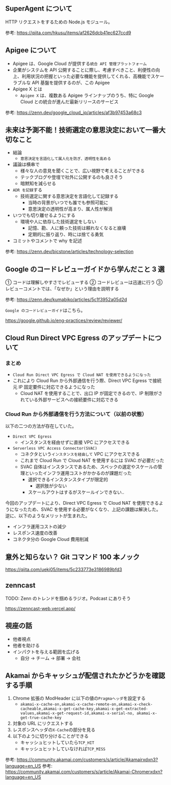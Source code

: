 ## SuperAgent について

HTTP リクエストをするための Node.js モジュール。

参考: https://qiita.com/hkusu/items/af2626dcb41ec627ccd9

## Apigee について

- Apigee は、Google Cloud が提供する`統合 API 管理プラットフォーム`
- 企業がシステムを API 公開することに際し、考慮すべきこと、利便性の向上、利用状況の把握といった必要な機能を提供してくれる、高機能でスケーラブルな API 基盤を提供するのが、この Apigee
- Apigee X とは
  - `Apigee X` は、複数ある Apigee ラインナップのうち、特に Google Cloud との統合が進んだ最新リリースのサービス

参考: https://zenn.dev/google_cloud_jp/articles/af3b97453a68c3

## 未来は予測不能！技術選定の意思決定において一番大切なこと

- 結論
  - `意思決定を言語化して属人化を防ぎ、透明性を高める`
- 議論は横串で
  - 様々な人の意見を聞くことで、広い視野で考えることができる
  - テックブログや登壇で社外に公開するのも良さそう
  - 暗黙知を減らせる
- `ADR を記録`する
  - 技術選定に関する意思決定を言語化して記録する
    - 当時の背景がいつでも誰でも参照可能に
    - 意思決定の透明性が高まり、属人性が解消
- いつでも切り離せるようにする
  - 環境や人に依存した技術選定をしない
    - 記憶、勘、人に頼った技術は頼れなくなると崩壊
    - 定期的に振り返り、時には捨てる勇気
- コミットやコメントで why を記述

参考: https://zenn.dev/bicstone/articles/technology-selection

## Google のコードレビューガイドから学んだこと 3 選

① コードは理解しやすさでレビューする
② コードレビューは迅速に行う
③ レビューコメントでは、「なぜか」という理由を説明する

参考: https://zenn.dev/kumabiko/articles/5c1f3952a05d2d

`Google のコードレビューガイド`はこちら。

https://google.github.io/eng-practices/review/reviewer/

## Cloud Run Direct VPC Egress のアップデートについて

### まとめ

- `Cloud Run Direct VPC Egress で Cloud NAT を使用できるようになった`
- これにより Cloud Run から外部通信を行う際、Direct VPC Egress で接続元 IP 固定要件に対応できるようになった
  - Cloud NAT を使用することで、出口 IP が固定できるので、IP 制限がされている外部サービスへの接続要件に対応できる

### Cloud Run から外部通信を行う方法について（以前の状態）

以下の二つの方法が存在していた。

- `Direct VPC Egress`
  - インスタンスを経由せずに直接 VPC にアクセスできる
- `Serverless VPC Access Connector(SVAC)`
  - コネクタという`インスタンスを経由して` VPC にアクセスできる
  - これまで Cloud Run で Cloud NAT を使用するには SVAC が必要だった
  - SVAC 自体はインスタンスであるため、スペックの選定やスケールの管理といったインフラ運用コストがかかるのが課題だった
    - 選択できるインスタンスタイプが限定的
      - 選択肢が少ない
    - スケールアウトはするがスケールインできない..

今回のアップデートにより、Direct VPC Egress で Cloud NAT を使用できるようになったため、SVAC を使用する必要がなくなり、上記の課題は解決した。
逆に、以下のようなメリットが生まれた。

- インフラ運用コストの減少
- レスポンス速度の改善
- コネクタ分の Google Cloud 費用削減

## 意外と知らない？ Git コマンド 100 本ノック

https://qiita.com/ueki05/items/5c233773e3186989bfd3

## zenncast

TODO: Zenn のトレンドを掴めるラジオ。Podcast にありそう

https://zenncast-web.vercel.app/

## 視座の話

- 他者視点
- 他者を助ける
- インパクトを与える範囲を広げる
  - 自分 -> チーム -> 部署 -> 会社

## Akamai からキャッシュが配信されたかどうかを確認する手順

1. Chrome 拡張の ModHeader に以下の値の`Pragmaヘッダ`を設定する
   - `akamai-x-cache-on,akamai-x-cache-remote-on,akamai-x-check-cacheable,akamai-x-get-cache-key,akamai-x-get-extracted-values,akamai-x-get-request-id,akamai-x-serial-no, akamai-x-get-true-cache-key`
2. 対象の URL にリクエストする
3. レスポンスヘッダの`X-Cache`の部分を見る
4. 以下のように切り分けることができる
   - キャッシュヒットしていたら`TCP_HIT`
   - キャッシュヒットしていなければ`TCP_MISS`

参考: https://community.akamai.com/customers/s/article/Akamairxdxn3?language=en_US
参考: https://community.akamai.com/customers/s/article/Akamai-Chromerxdxn?language=en_US
